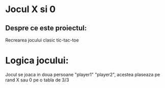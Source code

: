 # Jocul X si 0
## Despre ce este proiectul:
Recrearea jocului clasic tic-tac-toe
# Logica jocului:
Jocul se joaca in doua persoane "player1" "player2", acestea plaseaza pe rand X sau 0 pe o tabla de 3/3

